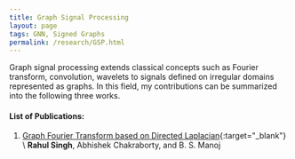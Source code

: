 ```yaml
---
title: Graph Signal Processing
layout: page
tags: GNN, Signed Graphs
permalink: /research/GSP.html
---
```


Graph signal processing extends classical concepts such as Fourier transform, convolution, wavelets to signals defined on irregular domains represented as graphs. In this field, my contributions can be summarized into the following three works.



#### List of Publications: ####


1. [Graph Fourier Transform based on Directed Laplacian](https://ieeexplore.ieee.org/document/7746675){:target="_blank"} \\
**Rahul Singh**, Abhishek Chakraborty, and B. S. Manoj

